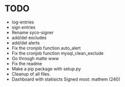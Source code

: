 TODO
====

* log-entries
* sign entries
* Rename syco-signer
* add/del excludes
* add/del alerts
* Fix the cronjob function auto_alert
* Fix the cronjob function mysql_clean_exclude
* Go through matte www
* Fix the readme
* Make a pip package with setup.py
* Cleanup of all files.
* Dashboard with statisicts
    Signed most: mathem (240)